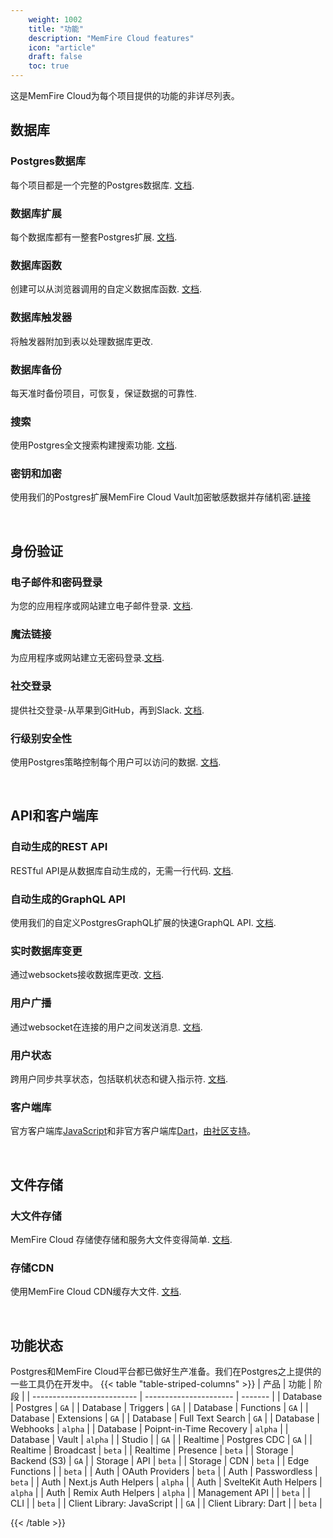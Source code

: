 ```yaml
---
    weight: 1002
    title: "功能"
    description: "MemFire Cloud features"
    icon: "article"
    draft: false
    toc: true
---
```


这是MemFire Cloud为每个项目提供的功能的非详尽列表。

## 数据库

### Postgres数据库

每个项目都是一个完整的Postgres数据库. [文档](/docs/app/database/database).

### 数据库扩展

每个数据库都有一整套Postgres扩展. [文档](/docs/app/database/extensions/extensions).

### 数据库函数

创建可以从浏览器调用的自定义数据库函数. [文档](/docs/app/database/functions).

### 数据库触发器

将触发器附加到表以处理数据库更改. 


### 数据库备份

每天准时备份项目，可恢复，保证数据的可靠性.

### 搜索

使用Postgres全文搜索构建搜索功能. [文档](/docs/app/database/full-text-search).

### 密钥和加密

使用我们的Postgres扩展MemFire Cloud Vault加密敏感数据并存储机密.[链接](https://supabase.com/blog/supabase-vault)



<br />

## 身份验证

### 电子邮件和密码登录

为您的应用程序或网站建立电子邮件登录. [文档](/docs/app/auth/authentication/auth-email).

### 魔法链接

为应用程序或网站建立无密码登录.[文档](/docs/app/auth/authentication/auth-magic-link).

### 社交登录

提供社交登录-从苹果到GitHub，再到Slack. [文档](/docs/app/auth/authentication/auth-apple).


### 行级别安全性

使用Postgres策略控制每个用户可以访问的数据. [文档](/docs/app/auth/mandates/row-level-security).



<br />

## API和客户端库

### 自动生成的REST API

RESTful API是从数据库自动生成的，无需一行代码. [文档](/docs/app/api/api#rest-api-overview).

### 自动生成的GraphQL API

使用我们的自定义PostgresGraphQL扩展的快速GraphQL API. [文档](/docs/app/api/api#graphql-api-overview).

### 实时数据库变更

通过websockets接收数据库更改. [文档](/docs/app/realtime/postgres-cdc).

### 用户广播

通过websocket在连接的用户之间发送消息. [文档](/docs/app/realtime/realtime#broadcast).

### 用户状态

跨用户同步共享状态，包括联机状态和键入指示符. [文档](/docs/app/realtime/realtime#presence).

### 客户端库

官方客户端库[JavaScript](/docs/app/SDKdocs/JavaScript/start/installing)和非官方客户端库[Dart](/docs/app/sdkdocs/dart)，[由社区支持](https://github.com/supabase-community#client-libraries)。 

<br />

## 文件存储

### 大文件存储

MemFire Cloud 存储使存储和服务大文件变得简单. [文档](/docs/app/storage/storage).

### 存储CDN

使用MemFire Cloud CDN缓存大文件. [文档](/docs/app/storage/storage-cdn/).

<br />



## 功能状态

Postgres和MemFire Cloud平台都已做好生产准备。我们在Postgres之上提供的一些工具仍在开发中。
{{< table "table-striped-columns" >}}
| 产品                   | 功能                | 阶段   |
| -------------------------- | ---------------------- | ------- |
| Database                   | Postgres               | `GA`    |
| Database                   | Triggers               | `GA`    |
| Database                   | Functions              | `GA`    |
| Database                   | Extensions             | `GA`    |
| Database                   | Full Text Search       | `GA`    |
| Database                   | Webhooks               | `alpha` |
| Database                   | Poipnt-in-Time Recovery | `alpha` |
| Database                   | Vault                  | `alpha` |
| Studio                     |                        | `GA`    |
| Realtime                   | Postgres CDC           | `GA`    |
| Realtime                   | Broadcast              | `beta`  |
| Realtime                   | Presence               | `beta`  |
| Storage                    | Backend (S3)           | `GA`    |
| Storage                    | API                    | `beta`  |
| Storage                    | CDN                    | `beta`  |
| Edge Functions             |                        | `beta`  |
| Auth                       | OAuth Providers        | `beta`  |
| Auth                       | Passwordless           | `beta`  |
| Auth                       | Next.js Auth Helpers   | `alpha` |
| Auth                       | SvelteKit Auth Helpers | `alpha` |
| Auth                       | Remix Auth Helpers     | `alpha` |
| Management API             |                        | `beta`  |
| CLI                        |                        | `beta`  |
| Client Library: JavaScript |                        | `GA`    |
| Client Library: Dart       |                        | `beta`  |

 {{< /table >}}
